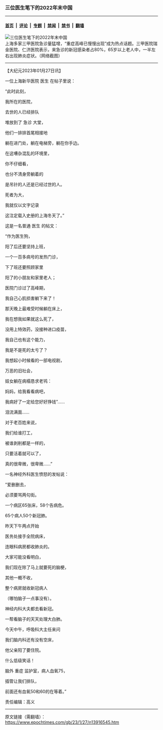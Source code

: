 ### 三位医生笔下的2022年末中国

---

#### [首页](../../../..?n13916545) &nbsp;|&nbsp; [评论](../../../../../epoch-comment?n13916545) &nbsp;|&nbsp; [专题](../../../../../epoch-special?n13916545) &nbsp;|&nbsp; [禁闻](../../../../../epoch-news?n13916545) &nbsp;|&nbsp; [禁书](../../../../../books?n13916545) &nbsp;|&nbsp; [翻墙](https://github.com/gfw-breaker/nogfw/blob/master/README.md?n13916545)


<div><img alt="三位医生笔下的2022年末中国" class="attachment-djy_600_400 size-djy_600_400 wp-post-image" src="https://i.epochtimes.com/assets/uploads/2023/01/id13916620-Collage-Maker-30-Dec-2022-09.52-PM-600x399.jpg"/>
<div class="caption">
 上海多家三甲医院急诊量猛增，“重症高峰已慢慢出现”成为热点话题。三甲医院瑞金医院、仁济医院表示，来急诊的新冠感染者占80%，65岁以上老人中，一半左右出现肺炎症状。（网络截图）
</div></div><hr/><div class="post_content" id="artbody" itemprop="articleBody">
 <!-- article content begin -->
 <p>
  【大纪元2023年01月27日讯】
 </p>
 <p>
  一位上海新华医院
  <ok href="https://www.epochtimes.com/gb/tag/%E5%8C%BB%E7%94%9F.html">
   医生
  </ok>
  在帖子里说：
 </p>
 <p>
  “此时此刻，
 </p>
 <p>
  我所在的医院，
 </p>
 <p>
  去世的人已经排队
 </p>
 <p>
  堆放到了
  <ok href="https://www.epochtimes.com/gb/tag/%E6%80%A5%E8%AF%8A.html">
   急诊
  </ok>
  大堂，
 </p>
 <p>
  他们一排排首尾相接地
 </p>
 <p>
  躺在进门处，躺在电梯旁，躺在你手边。
 </p>
 <p>
  在这嘈杂混乱的环境里，
 </p>
 <p>
  你不仔细看，
 </p>
 <p>
  也分不清身旁躺着的
 </p>
 <p>
  是吊针的人还是已经过世的人。
 </p>
 <p>
  死者为大，
 </p>
 <p>
  我就仅以文字记录
 </p>
 <p>
  这注定载入史册的上海冬天了。”
 </p>
 <p>
 </p>
 <p>
  这是一名普通
  <ok href="https://www.epochtimes.com/gb/tag/%E5%8C%BB%E7%94%9F.html">
   医生
  </ok>
  的帖文：
 </p>
 <p>
  “作为医生狗，
 </p>
 <p>
  阳了后还要坚持上班，
 </p>
 <p>
  一个一百多病号的发热门诊，
 </p>
 <p>
  下了班还要照顾家里
 </p>
 <p>
  阳了的小朋友和家里老人；
 </p>
 <p>
  医院门诊过了高峰期，
 </p>
 <p>
  我自己心肌损害躺下来了！
 </p>
 <p>
  那天晚上最难受时候躺在床上，
 </p>
 <p>
  我在想我如果就这么死了，
 </p>
 <p>
  没用上特效药，没接种进口疫苗，
 </p>
 <p>
  我自己也有这个能力，
 </p>
 <p>
  我是不是死的太亏了？
 </p>
 <p>
  我想起小时候看的一部电视剧，
 </p>
 <p>
  万恶的旧社会，
 </p>
 <p>
  妓女躺在病榻恳求老鸨：
 </p>
 <p>
  妈妈，给我看看病吧，
 </p>
 <p>
  我病好了一定给您好好挣钱”……
 </p>
 <p>
  泪流满面……
 </p>
 <p>
  对于老百姓来说，
 </p>
 <p>
  我们给谁打工，
 </p>
 <p>
  被谁剥削都是一样的，
 </p>
 <p>
  只要活着就可以了，
 </p>
 <p>
  真的很卑微，很卑微……”
 </p>
 <p>
 </p>
 <p>
  一名神经外科医生愤怒的发帖说：
 </p>
 <p>
  “爱删删去，
 </p>
 <p>
  必须要骂两句街。
 </p>
 <p>
  一个病区65张床，58个告病危。
 </p>
 <p>
  65个病人50个新冠肺。
 </p>
 <p>
  昨天下午两点开始
 </p>
 <p>
  医务处接手全院病床，
 </p>
 <p>
  连眼科病房都收肺炎的。
 </p>
 <p>
  大家可能没看明白，
 </p>
 <p>
  我们现在除了马上就要死的脑梗，
 </p>
 <p>
  其他一概不收，
 </p>
 <p>
  整个病房就收新冠病人
 </p>
 <p>
  （哪怕脑子一点事没有）。
 </p>
 <p>
  神经内科大夫都去看新冠。
 </p>
 <p>
  一帮看脑子的天天处理大白肺。
 </p>
 <p>
  今天中午，呼吸科大主任来问
 </p>
 <p>
  我们脑内科还有没有空床，
 </p>
 <p>
  他父亲阳了要住院。
 </p>
 <p>
  什么低级笑话！
 </p>
 <p>
  脑外
  <ok href="https://www.epochtimes.com/gb/tag/%E9%87%8D%E7%97%87.html">
   重症
  </ok>
  监护室，病人血氧75，
 </p>
 <p>
  插管让我们排队，
 </p>
 <p>
  前面还有血氧50和60的在等着。”
 </p>
 <p>
 </p>
 <p>
  责任编辑：高义
 </p>
 <!-- article content end -->
 <div id="below_article_ad">
 </div>
</div>


---

原文链接（需翻墙）：https://www.epochtimes.com/gb/23/1/27/n13916545.htm